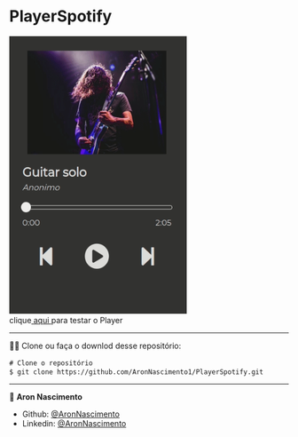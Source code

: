 # PlayerSpotify

<a href="https://aronnascimento1.github.io/PlayerSpotify/"><img src="/assets/playerspotify.gif" width="320px" height="500px"></a><br>
clique<a href="https://aronnascimento1.github.io/PlayerSpotify/"> aqui </a>para testar o Player
_________
🧑‍💻 Clone ou faça o downlod desse repositório:

```
# Clone o repositório
$ git clone https://github.com/AronNascimento1/PlayerSpotify.git
```


_________

👤 **Aron Nascimento**
* Github: [@AronNascimento](https://github.com/AronNascimento1)
* Linkedin: [@AronNascimento](https://www.linkedin.com/in/aron-nascimento-a09bbba0/)

